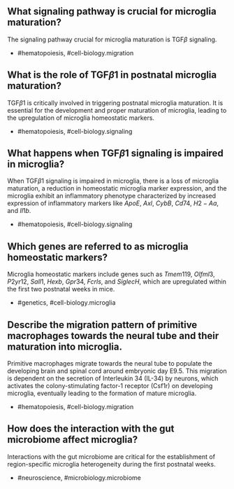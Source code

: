 ## What signaling pathway is crucial for microglia maturation?

The signaling pathway crucial for microglia maturation is TGF$\beta$ signaling.

- #hematopoiesis, #cell-biology.migration

## What is the role of TGF$\beta$1 in postnatal microglia maturation?

TGF$\beta$1 is critically involved in triggering postnatal microglia maturation. It is essential for the development and proper maturation of microglia, leading to the upregulation of microglia homeostatic markers.

- #hematopoiesis, #cell-biology.signaling

## What happens when TGF$\beta$1 signaling is impaired in microglia?

When TGF$\beta$1 signaling is impaired in microglia, there is a loss of microglia maturation, a reduction in homeostatic microglia marker expression, and the microglia exhibit an inflammatory phenotype characterized by increased expression of inflammatory markers like $ApoE$, $Axl$, $CybB$, $Cd74$, $H2-Aa$, and $Il1b$.

- #hematopoiesis, #cell-biology.signaling

## Which genes are referred to as microglia homeostatic markers?

Microglia homeostatic markers include genes such as $Tmem119$, $Olfml3$, $P2yr12$, $Sall1$, $Hexb$, $Gpr34$, $Fcrls$, and $SiglecH$, which are upregulated within the first two postnatal weeks in mice.

- #genetics, #cell-biology.microglia

## Describe the migration pattern of primitive macrophages towards the neural tube and their maturation into microglia.

Primitive macrophages migrate towards the neural tube to populate the developing brain and spinal cord around embryonic day E9.5. This migration is dependent on the secretion of Interleukin 34 (IL-34) by neurons, which activates the colony-stimulating factor-1 receptor (Csf1r) on developing microglia, eventually leading to the formation of mature microglia.

- #hematopoiesis, #cell-biology.migration

## How does the interaction with the gut microbiome affect microglia?

Interactions with the gut microbiome are critical for the establishment of region-specific microglia heterogeneity during the first postnatal weeks.

- #neuroscience, #microbiology.microbiome